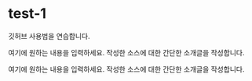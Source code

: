 # test-1
깃허브 사용법을 연습합니다.

여기에 원하는 내용을 입력하세요.
작성한 소스에 대한 간단한 소개글을 작성합니다.

여기에 원하는 내용을 입력하세요.
작성한 소스에 대한 간단한 소개글을 작성합니다.
